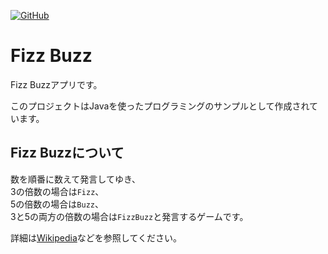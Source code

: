 [![GitHub](https://img.shields.io/badge/GitHub-FizzBuzz-brightgreen.svg?logo=GitHub)](https://github.com/mazeneko/fizz-buzz)

# Fizz Buzz

Fizz Buzzアプリです。

このプロジェクトはJavaを使ったプログラミングのサンプルとして作成されています。

## Fizz Buzzについて

数を順番に数えて発言してゆき、  
3の倍数の場合は`Fizz`、  
5の倍数の場合は`Buzz`、  
3と5の両方の倍数の場合は`FizzBuzz`と発言するゲームです。

詳細は[Wikipedia](https://ja.wikipedia.org/wiki/Fizz_Buzz)などを参照してください。